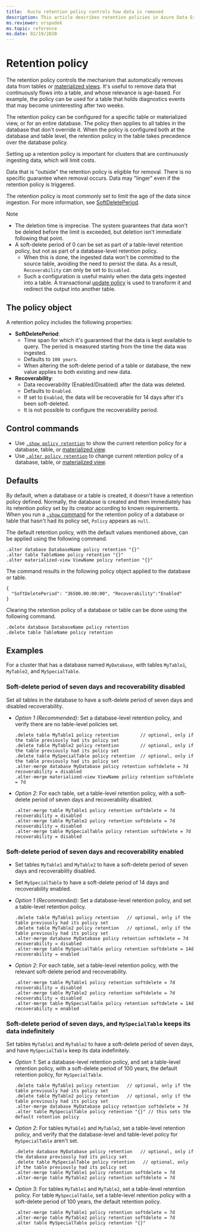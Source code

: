 ```yaml
---
title:  Kusto retention policy controls how data is removed
description: This article describes retention policies in Azure Data Explorer.
ms.reviewer: orspodek
ms.topic: reference
ms.date: 02/19/2020
---
```

# Retention policy

The retention policy controls the mechanism that automatically removes data from tables or [materialized views](materialized-views/materialized-view-overview.md). It's useful to remove data that continuously flows into a table, and whose relevance is age-based. For example, the policy can be used for a table that holds diagnostics events that may become uninteresting after two weeks.

The retention policy can be configured for a specific table or materialized view, or for an entire database. The policy then applies to all tables in the database that don't override it. When the policy is configured both at the database and table level, the retention policy in the table takes precedence over the database policy.

Setting up a retention policy is important for clusters that are continuously ingesting data, which will limit costs.

Data that is "outside" the retention policy is eligible for removal. There is no specific guarantee when removal occurs. Data may "linger" even if the retention policy is triggered.

The retention policy is most commonly set to limit the age of the data since ingestion. For more information, see [SoftDeletePeriod](#the-policy-object).

> [!NOTE]
> * The deletion time is imprecise. The system guarantees that data won't be
deleted before the limit is exceeded, but deletion isn't immediate following that point.
> * A soft-delete period of 0 can be set as part of a table-level retention policy, but not as part of a database-level retention policy.
>	* When this is done, the ingested data won't be committed to the source table, avoiding the need to persist the data. As a result, `Recoverability` can only be set to `Disabled`.
>	* Such a configuration is useful mainly when the data gets ingested into a table.
> A transactional [update policy](updatepolicy.md) is used to transform it and redirect the output into another table.

## The policy object

A retention policy includes the following properties:

* **SoftDeletePeriod**:
    * Time span for which it's guaranteed that the data is kept available to query. The period is measured starting from the time the data was ingested.
    * Defaults to `100 years`.
    * When altering the soft-delete period of a table or database, the new value applies to both existing and new data.
* **Recoverability**:
    * Data recoverability (Enabled/Disabled) after the data was deleted.
    * Defaults to `Enabled`.
    * If set to `Enabled`, the data will be recoverable for 14 days after it's been soft-deleted.
    * It is not possible to configure the recoverability period.

## Control commands

* Use [`.show policy retention`](./show-table-retention-policy-command.md) to show the current retention policy for a database, table, or [materialized view](materialized-views/materialized-view-overview.md).
* Use [`.alter policy retention`](./alter-table-retention-policy-command.md) to change current retention policy of a database, table, or [materialized view](materialized-views/materialized-view-overview.md).

## Defaults

By default, when a database or a table is created, it doesn't have a retention policy defined. Normally, the database is created and then immediately has its retention policy set by its creator according to known requirements.
When you run a [`.show` command](./show-table-retention-policy-command.md) for the retention policy of a database or table that hasn't had its policy set, `Policy` appears as `null`.

The default retention policy, with the default values mentioned above, can be applied using the following command.

```kusto
.alter database DatabaseName policy retention "{}"
.alter table TableName policy retention "{}"
.alter materialized-view ViewName policy retention "{}"
```

The command results in the following policy object applied to the database or table.

```kusto
{
  "SoftDeletePeriod": "36500.00:00:00", "Recoverability":"Enabled"
}
```

Clearing the retention policy of a database or table can be done using the following command.

```kusto
.delete database DatabaseName policy retention
.delete table TableName policy retention
```

## Examples

For a cluster that has a database named `MyDatabase`, with tables `MyTable1`, `MyTable2`, and `MySpecialTable`.

### Soft-delete period of seven days and recoverability disabled

Set all tables in the database to have a soft-delete period of seven days and disabled recoverability.

* *Option 1 (Recommended)*: Set a database-level retention policy, and verify there are no table-level policies set.

  ```kusto
  .delete table MyTable1 policy retention        // optional, only if the table previously had its policy set
  .delete table MyTable2 policy retention        // optional, only if the table previously had its policy set
  .delete table MySpecialTable policy retention  // optional, only if the table previously had its policy set
  .alter-merge database MyDatabase policy retention softdelete = 7d recoverability = disabled
  .alter-merge materialized-view ViewName policy retention softdelete = 7d 
  ```

* *Option 2*: For each table, set a table-level retention policy, with a soft-delete period of seven days and recoverability disabled.

  ```kusto
  .alter-merge table MyTable1 policy retention softdelete = 7d recoverability = disabled
  .alter-merge table MyTable2 policy retention softdelete = 7d recoverability = disabled
  .alter-merge table MySpecialTable policy retention softdelete = 7d recoverability = disabled
  ```

### Soft-delete period of seven days and recoverability enabled

* Set tables `MyTable1` and `MyTable2` to have a soft-delete period of seven days and recoverability disabled.
* Set `MySpecialTable` to have a soft-delete period of 14 days and recoverability enabled.

* *Option 1 (Recommended)*: Set a database-level retention policy, and set a table-level retention policy.

  ```kusto
  .delete table MyTable1 policy retention   // optional, only if the table previously had its policy set
  .delete table MyTable2 policy retention   // optional, only if the table previously had its policy set
  .alter-merge database MyDatabase policy retention softdelete = 7d recoverability = disabled
  .alter-merge table MySpecialTable policy retention softdelete = 14d recoverability = enabled
  ```

* *Option 2*: For each table, set a table-level retention policy, with the relevant soft-delete period and recoverability.

  ```kusto
  .alter-merge table MyTable1 policy retention softdelete = 7d recoverability = disabled
  .alter-merge table MyTable2 policy retention softdelete = 7d recoverability = disabled
  .alter-merge table MySpecialTable policy retention softdelete = 14d recoverability = enabled
  ```

### Soft-delete period of seven days, and `MySpecialTable` keeps its data indefinitely

Set tables `MyTable1` and `MyTable2` to have a soft-delete period of seven days, and have `MySpecialTable` keep its data indefinitely.

* *Option 1*: Set a database-level retention policy, and set a table-level retention policy, with a soft-delete period of 100 years, the default retention policy, for `MySpecialTable`.

  ```kusto
  .delete table MyTable1 policy retention   // optional, only if the table previously had its policy set
  .delete table MyTable2 policy retention   // optional, only if the table previously had its policy set
  .alter-merge database MyDatabase policy retention softdelete = 7d
  .alter table MySpecialTable policy retention "{}" // this sets the default retention policy
  ```

* *Option 2*: For tables `MyTable1` and `MyTable2`, set a table-level retention policy, and verify that the database-level and table-level policy for `MySpecialTable` aren't set.

  ```kusto
  .delete database MyDatabase policy retention   // optional, only if the database previously had its policy set
  .delete table MySpecialTable policy retention   // optional, only if the table previously had its policy set
  .alter-merge table MyTable1 policy retention softdelete = 7d
  .alter-merge table MyTable2 policy retention softdelete = 7d
  ```

* *Option 3*: For tables `MyTable1` and `MyTable2`, set a table-level retention policy. For table `MySpecialTable`, set a table-level retention policy with a soft-delete period of 100 years, the default retention policy.

  ```kusto
  .alter-merge table MyTable1 policy retention softdelete = 7d
  .alter-merge table MyTable2 policy retention softdelete = 7d
  .alter table MySpecialTable policy retention "{}"
  ```
